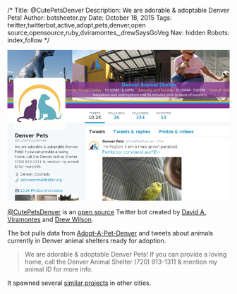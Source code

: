 /*
Title: @CutePetsDenver
Description: We are adorable & adoptable Denver Pets!
Author: botsheeter.py
Date: October 18, 2015
Tags: twitter,twitterbot,active,adopt,pets,denver,open source,opensource,ruby,dviramontes_,drewSaysGoVeg
Nav: hidden
Robots: index,follow
*/

[![](/content/bots/twitterbots/images/CutePetsDenver.png)](https://twitter.com/CutePetsDenver)

[@CutePetsDenver](https://twitter.com/CutePetsDenver) is an [open source](https://github.com/codeforamerica/CutePetsDenver) Twitter bot created by [David A. Viramontes](https://twitter.com/dviramontes_) and [Drew Wilson](https://twitter.com/drewSaysGoVeg).

The bot pulls data from [Adopt-A-Pet-Denver](https://github.com/dviramontes/Adopt-a-Pet-Denver) and tweets about animals currently in Denver animal shelters ready for adoption.

> We are adorable & adoptable Denver Pets! If you can provide a loving home, call the Denver Animal Shelter (720) 913-1311 & mention my animal ID for more info.

It spawned several [similar projects](https://twitter.com/drewSaysGoVeg/cutepetseverywhere/members) in other cities.

